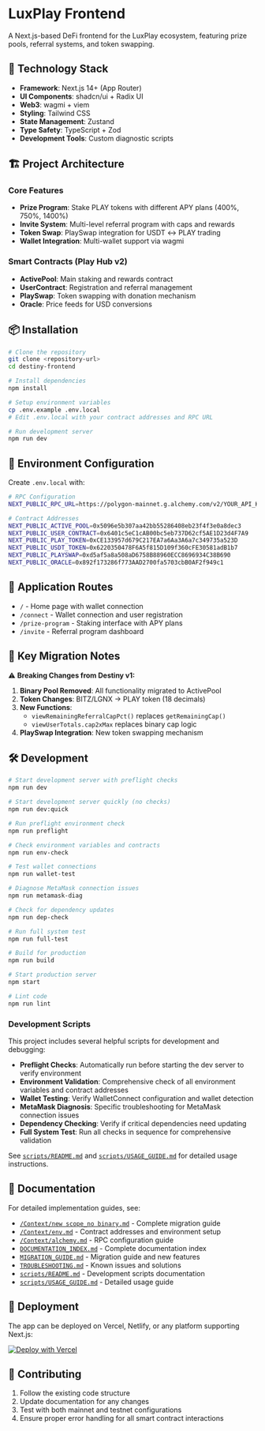 # LuxPlay Frontend

A Next.js-based DeFi frontend for the LuxPlay ecosystem, featuring prize pools, referral systems, and token swapping.

## 🚀 Technology Stack

- **Framework**: Next.js 14+ (App Router)
- **UI Components**: shadcn/ui + Radix UI
- **Web3**: wagmi + viem
- **Styling**: Tailwind CSS
- **State Management**: Zustand
- **Type Safety**: TypeScript + Zod
- **Development Tools**: Custom diagnostic scripts

## 🏗️ Project Architecture

### Core Features
- **Prize Program**: Stake PLAY tokens with different APY plans (400%, 750%, 1400%)
- **Invite System**: Multi-level referral program with caps and rewards
- **Token Swap**: PlaySwap integration for USDT ↔ PLAY trading
- **Wallet Integration**: Multi-wallet support via wagmi

### Smart Contracts (Play Hub v2)
- **ActivePool**: Main staking and rewards contract
- **UserContract**: Registration and referral management  
- **PlaySwap**: Token swapping with donation mechanism
- **Oracle**: Price feeds for USD conversions

## 📦 Installation

```bash
# Clone the repository
git clone <repository-url>
cd destiny-frontend

# Install dependencies
npm install

# Setup environment variables
cp .env.example .env.local
# Edit .env.local with your contract addresses and RPC URL

# Run development server
npm run dev
```

## 🔧 Environment Configuration

Create `.env.local` with:

```bash
# RPC Configuration
NEXT_PUBLIC_RPC_URL=https://polygon-mainnet.g.alchemy.com/v2/YOUR_API_KEY

# Contract Addresses
NEXT_PUBLIC_ACTIVE_POOL=0x5096e5b307aa42bb55286408eb23f4f3e0a8dec3
NEXT_PUBLIC_USER_CONTRACT=0x6401c5eC1cAB00bc5eb737D62cf5AE1D23d4F7A9
NEXT_PUBLIC_PLAY_TOKEN=0xCE133957d679C217EA7a6Aa3A6a7c349735a523D
NEXT_PUBLIC_USDT_TOKEN=0x6220350478F6A5f815D109f360cFE30581adB1b7
NEXT_PUBLIC_PLAYSWAP=0xd5af5a8a508aD6758B88960ECC8696934C38B690
NEXT_PUBLIC_ORACLE=0x892f173286f773AAD2700fa5703cbB0AF2f949c1
```

## 📱 Application Routes

- `/` - Home page with wallet connection
- `/connect` - Wallet connection and user registration
- `/prize-program` - Staking interface with APY plans
- `/invite` - Referral program dashboard

## 🔑 Key Migration Notes

⚠️ **Breaking Changes from Destiny v1:**

1. **Binary Pool Removed**: All functionality migrated to ActivePool
2. **Token Changes**: BITZ/LGNX → PLAY token (18 decimals)
3. **New Functions**: 
   - `viewRemainingReferralCapPct()` replaces `getRemainingCap()`
   - `viewUserTotals.cap2xMax` replaces binary cap logic
4. **PlaySwap Integration**: New token swapping mechanism

## 🛠️ Development

```bash
# Start development server with preflight checks
npm run dev

# Start development server quickly (no checks)
npm run dev:quick

# Run preflight environment check
npm run preflight

# Check environment variables and contracts
npm run env-check

# Test wallet connections
npm run wallet-test

# Diagnose MetaMask connection issues
npm run metamask-diag

# Check for dependency updates
npm run dep-check

# Run full system test
npm run full-test

# Build for production
npm run build

# Start production server
npm start

# Lint code
npm run lint
```

### Development Scripts

This project includes several helpful scripts for development and debugging:

- **Preflight Checks**: Automatically run before starting the dev server to verify environment
- **Environment Validation**: Comprehensive check of all environment variables and contract addresses
- **Wallet Testing**: Verify WalletConnect configuration and wallet detection
- **MetaMask Diagnosis**: Specific troubleshooting for MetaMask connection issues
- **Dependency Checking**: Verify if critical dependencies need updating
- **Full System Test**: Run all checks in sequence for comprehensive validation

See [`scripts/README.md`](scripts/README.md) and [`scripts/USAGE_GUIDE.md`](scripts/USAGE_GUIDE.md) for detailed usage instructions.

## 📖 Documentation

For detailed implementation guides, see:
- [`/Context/new scope_no binary.md`](/Context/new%20scope_no%20binary.md) - Complete migration guide
- [`/Context/env.md`](/Context/env.md) - Contract addresses and environment setup
- [`/Context/alchemy.md`](/Context/alchemy.md) - RPC configuration guide
- [`DOCUMENTATION_INDEX.md`](DOCUMENTATION_INDEX.md) - Complete documentation index
- [`MIGRATION_GUIDE.md`](MIGRATION_GUIDE.md) - Migration guide and new features
- [`TROUBLESHOOTING.md`](TROUBLESHOOTING.md) - Known issues and solutions
- [`scripts/README.md`](scripts/README.md) - Development scripts documentation
- [`scripts/USAGE_GUIDE.md`](scripts/USAGE_GUIDE.md) - Detailed usage guide

## 🚀 Deployment

The app can be deployed on Vercel, Netlify, or any platform supporting Next.js:

[![Deploy with Vercel](https://vercel.com/button)](https://vercel.com/new/clone?repository-url=https://github.com/your-repo/luxplay-frontend)

## 🤝 Contributing

1. Follow the existing code structure
2. Update documentation for any changes
3. Test with both mainnet and testnet configurations
4. Ensure proper error handling for all smart contract interactions
